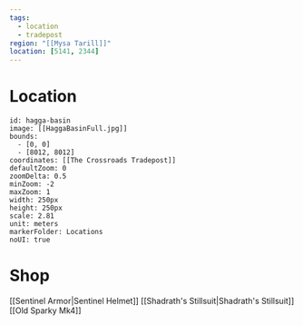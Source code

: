 ```yaml
---
tags:
  - location
  - tradepost
region: "[[Mysa Tarill]]"
location: [5141, 2344]
---
```

# Location
```leaflet
id: hagga-basin
image: [[HaggaBasinFull.jpg]]
bounds:
  - [0, 0]
  - [8012, 8012]
coordinates: [[The Crossroads Tradepost]]
defaultZoom: 0
zoomDelta: 0.5
minZoom: -2
maxZoom: 1
width: 250px
height: 250px
scale: 2.81
unit: meters
markerFolder: Locations
noUI: true
```
# Shop
[[Sentinel Armor|Sentinel Helmet]]
[[Shadrath's Stillsuit|Shadrath's Stillsuit]]
[[Old Sparky Mk4]]